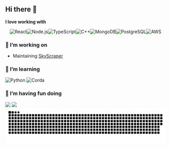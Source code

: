 ## Hi there 👋

**I love working with**

<div style="display: flex; justify-content: center;">
  <img src="https://img.shields.io/badge/React-gray?style=for-the-badge&logo=react&logoColor=%2361DAFB" alt="React"/>
  <img src="https://img.shields.io/badge/Node.js-%235FA04E?style=for-the-badge&logo=nodedotjs&logoColor=white" alt="Node.js"/>
  <img src="https://img.shields.io/badge/typescript-%23007ACC.svg?style=for-the-badge&logo=typescript&logoColor=white" alt="TypeScript"/>
  <img src="https://img.shields.io/badge/C%2B%2B-%2300599C?style=for-the-badge&logo=cplusplus&logoColor=%2399CCFF" alt="C++"/>
  <img src="https://img.shields.io/badge/MongoDB-%23E0E0E0?style=for-the-badge&logo=mongodb&logoColor=%2347A248" alt="MongoDB"/>
  <img src="https://img.shields.io/badge/PostgreSQL-%234169E1?style=for-the-badge&logo=postgresql&logoColor=white" alt="PostgreSQL"/>
  <img src="https://img.shields.io/badge/AWS-%23232F3E?style=for-the-badge&logo=amazonwebservices&logoColor=%23FF9900" alt="AWS"/>
</div>

### 🔭 I’m working on

- Maintaining [SkyScraper](https://skyscraper-api.com/)

### 🌱 I’m learning

<div display="flex">
  <img src="https://img.shields.io/badge/Python-%231D9FD7?style=for-the-badge&logo=python&logoColor=%233776AB" alt="Python"/>
  <img src="https://img.shields.io/badge/Corda-%23EC1D24?style=for-the-badge&logo=r3&logoColor=white" alt="Corda"/>
</div>

### 🤔 I’m having fun doing

<div display="flex">
  <img src="https://img.shields.io/badge/CodinGame-gray?style=for-the-badge&logo=codingame&logoColor=%23F2BB13"/>
  <img src="https://img.shields.io/badge/LeetCode-%23FFA116?style=for-the-badge&logo=leetcode&logoColor=white"/>
</div>

<div>
  <img src="https://raw.githubusercontent.com/hxu296/hxu296/output/github-contribution-grid-snake.svg" />
</div>
